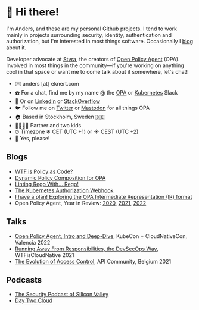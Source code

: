 # 👋 Hi there!

I'm Anders, and these are my personal Github projects. I tend to work mainly in projects surrounding security, identity, authentication and authorization, but I'm interested in most things software. Occasionally I [blog](https://www.eknert.com) about it.

Developer advocate at [Styra](https://www.styra.com), the creators of [Open Policy Agent](https://www.openpolicyagent.org/) (OPA). Involved in most things in the community—if you're working on anything cool in that space or want me to come talk about it somewhere, let's chat!

- ✉️ anders \[at\] eknert.com
- ☎️ For a chat, find me by my name @ the [OPA](https://openpolicyagent.slack.com) or [Kubernetes](https://kubernetes.slack.com) Slack
- 📨 Or on [LinkedIn](https://www.linkedin.com/in/anderseknert/) or [StackOverflow](https://stackoverflow.com/users/11849243/devoops)
- 🐦 Follow me on [Twitter](https://twitter.com/anderseknert) or [Mastodon](https://hachyderm.io/web/@anderseknert) for all things OPA
- 🏠 Based in Stockholm, Sweden 🇸🇪
- 👨‍👩‍👧‍👦 Partner and two kids
- ⏰ Timezone ❄ CET (UTC +1) or ☀️ CEST (UTC +2)
- 🍺 Yes, please!

## Blogs

- [WTF is Policy as Code?](https://blog.container-solutions.com/what-is-policy-as-code)
- [Dynamic Policy Composition for OPA](https://www.styra.com/blog/dynamic-policy-composition-for-opa/)
- [Linting Rego With... Rego!](https://www.styra.com/blog/linting-rego-with-rego/)
- [The Kubernetes Authorization Webhook](https://www.styra.com/blog/kubernetes-authorization-webhook/)
- [I have a plan! Exploring the OPA Intermediate Representation (IR) format](https://blog.openpolicyagent.org/i-have-a-plan-exploring-the-opa-intermediate-representation-ir-format-7319cd94b37d)
- Open Policy Agent, Year in Review: [2020](https://blog.openpolicyagent.org/open-policy-agent-2020-year-in-review-dc25b60308d7), [2021](https://blog.openpolicyagent.org/open-policy-agent-2021-year-in-review-f334244868e0), [2022](https://blog.openpolicyagent.org/open-policy-agent-2022-year-in-review-79324ad54535)

## Talks

- [Open Policy Agent, Intro and Deep-Dive](https://www.youtube.com/watch?v=MhyQxIp1H58&), KubeCon + CloudNativeCon, Valencia 2022
- [Running Away From Responsibilities, the DevSecOps Way](https://www.youtube.com/watch?v=RwsyMLyl8O0), WTFisCloudNative 2021
- [The Evolution of Access Control](https://www.youtube.com/watch?v=Ka2zNpIKQ_w), API Community, Belgium 2021

## Podcasts

- [The Security Podcast of Silicon Valley](https://open.spotify.com/episode/5DaTLHieDRhI8iKZA7wdl0?si=naE8AVyxT86-ZOX9zaRz2A)
- [Day Two Cloud](https://packetpushers.net/podcast/day-two-cloud-145-using-open-policy-agent-for-cloud-native-policy-enforcement/)
